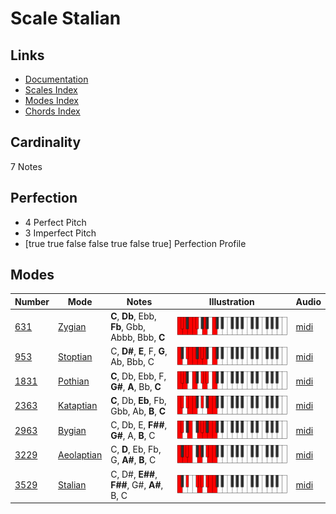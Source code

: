 # Scale Stalian

## Links

- [Documentation](README.md)
- [Scales Index](Scales.md)
- [Modes Index](Modes.md)
- [Chords Index](Chords.md)

## Cardinality

7 Notes

## Perfection

- 4 Perfect Pitch
- 3 Imperfect Pitch
- [true true false false true false true] Perfection Profile

## Modes

| Number | Mode | Notes | Illustration | Audio |
|--------|------|-------|--------------|-------|
| [631](https://ianring.com/musictheory/scales/631) | [Zygian](ModeZygian.md) | **C**, **Db**, Ebb, **Fb**, Gbb, Abbb, Bbb, **C** | ![CNaturalZygian](ModeCNaturalZygian.png) | [midi](https://github.com/edipermadi/music/blob/main/docs/ModeCNaturalZygian.mid?raw=true) | 
| [953](https://ianring.com/musictheory/scales/953) | [Stoptian](ModeStoptian.md) | C, **D#**, **E**, F, **G**, Ab, Bbb, C | ![CNaturalStoptian](ModeCNaturalStoptian.png) | [midi](https://github.com/edipermadi/music/blob/main/docs/ModeCNaturalStoptian.mid?raw=true) | 
| [1831](https://ianring.com/musictheory/scales/1831) | [Pothian](ModePothian.md) | **C**, Db, Ebb, F, **G#**, **A**, Bb, **C** | ![CNaturalPothian](ModeCNaturalPothian.png) | [midi](https://github.com/edipermadi/music/blob/main/docs/ModeCNaturalPothian.mid?raw=true) | 
| [2363](https://ianring.com/musictheory/scales/2363) | [Kataptian](ModeKataptian.md) | **C**, Db, **Eb**, Fb, Gbb, Ab, **B**, **C** | ![CNaturalKataptian](ModeCNaturalKataptian.png) | [midi](https://github.com/edipermadi/music/blob/main/docs/ModeCNaturalKataptian.mid?raw=true) | 
| [2963](https://ianring.com/musictheory/scales/2963) | [Bygian](ModeBygian.md) | C, Db, E, **F##**, **G#**, A, **B**, C | ![CNaturalBygian](ModeCNaturalBygian.png) | [midi](https://github.com/edipermadi/music/blob/main/docs/ModeCNaturalBygian.mid?raw=true) | 
| [3229](https://ianring.com/musictheory/scales/3229) | [Aeolaptian](ModeAeolaptian.md) | C, **D**, Eb, Fb, G, **A#**, **B**, C | ![CNaturalAeolaptian](ModeCNaturalAeolaptian.png) | [midi](https://github.com/edipermadi/music/blob/main/docs/ModeCNaturalAeolaptian.mid?raw=true) | 
| [3529](https://ianring.com/musictheory/scales/3529) | [Stalian](ModeStalian.md) | C, D#, **E##**, **F##**, G#, **A#**, B, C | ![CNaturalStalian](ModeCNaturalStalian.png) | [midi](https://github.com/edipermadi/music/blob/main/docs/ModeCNaturalStalian.mid?raw=true) | 

